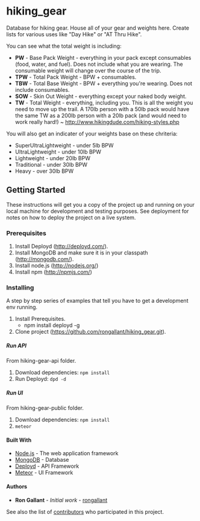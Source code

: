 # hiking_gear

Database for hiking gear. House all of your gear and weights here.  Create lists for various uses like "Day Hike"
or "AT Thru Hike".

You can see what the total weight is including:
* **PW** - Base Pack Weight - everything in your pack except consumables (food, water, and fuel). Does not include what you are wearing. The consumable weight will change over the course of the trip.
* **TPW** - Total Pack Weight - BPW + consumables.
* **TBW** - Total Base Weight - BPW + everything you're wearing. Does not include consumables.
* **SOW** - Skin Out Weight - everything except your naked body weight.
* **TW** - Total Weight - everything, including you. This is all the weight you need to move up the trail. A 170lb person with a 50lb pack would have the same TW as a 200lb person with a 20lb pack (and would need to work really hard!)
~ http://www.hikingdude.com/hiking-styles.php

You will also get an indicater of your weights base on these chriteria:
* SuperUltraLightweight - under 5lb BPW
* UltraLightweight - under 10lb BPW
* Lightweight - under 20lb BPW
* Traditional - under 30lb BPW
* Heavy - over 30lb BPW

## Getting Started

These instructions will get you a copy of the project up and running on your local machine for development and testing 
purposes. See deployment for notes on how to deploy the project on a live system.

### Prerequisites
1. Install Deployd (http://deployd.com/).
2. Install MongoDB and make sure it is in your classpath (http://mongodb.com/).
3. Install node.js (http://nodejs.org/)
3. Install npm (http://npmjs.com/)

### Installing

A step by step series of examples that tell you have to get a development env running.

1. Install Prerequisites.
	* npm install deployd -g
2. Clone project (https://github.com/rongallant/hiking_gear.git).

##### Run API
From hiking-gear-api folder.
1. Download dependencies: ``` npm install ```
2. Run Deployd: ``` dpd -d ```

##### Run UI
From hiking-gear-public folder.

1. Download dependencies: ``` npm install ```
2. ``` meteor ```

#### Built With

* [Node.js](https://nodejs.org/) - The web application framework
* [MongoDB](http://mongodb.com/) - Database
* [Deployd](http://deployd.com/) - API Framework
* [Meteor](http://www.meteor.com/) - UI Framework

#### Authors

* **Ron Gallant** - *Initial work* - [rongallant](https://github.com/rongallant)

See also the list of [contributors](https://github.com/rongallant/hiking_gear/contributors) who participated in this project.
